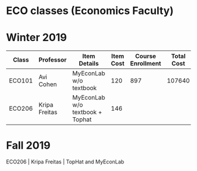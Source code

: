 
# ECO classes (Economics Faculty)

# Winter 2019
| Class | Professor | Item Details | Item Cost | Course Enrollment | Total Cost |Link to Syllabus|
|-------|-----------|--------------| --------- | ----------------- | ---------- | -------------- | 
|ECO101 | Avi Cohen | MyEconLab w/o textbook | 120 | 897 | 107640 |  |
|ECO206 | Kripa Freitas | MyEconLab w/o textbook + Tophat | 146 | 


# Fall 2019

ECO206 | Kripa Freitas |	TopHat and MyEconLab
